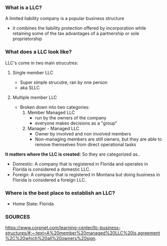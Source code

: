 ### What is a LLC?
A limited liability company is a popular business structure
- it combines the liability protection offered by incorporation while retaining some of the tax advantages of a partnership or sole proprietorship

### What does a LLC look like?
LLC's come in two main strucutres:

1. Single member LLC
	- Super simple strucutre, ran by one person
	- aka SLLC

2. Multiple member LLC
	- Broken down into two categories:
		1. Member Managed LLC
			- run by the owners of the company
			- everyone makes decisions as a "group"
		2. Manager - Managed LLC
			- Owner by involved and non involved members 
			- Non-managing members are still owners, but they are able to remove themselves from direct operational tasks

**It matters where the LLC is created:** So they are categorized as..
- Domestic: A company that is registered in Florida and operates in Florida is considered a domestic LLC.
- Foreign: A company that is registered in Montana but doing business in Florida is considered a foreign LLC.

### Where is the best place to establish an LLC?
- Home State: Florida


### SOURCES
https://www.corpnet.com/learning-center/llc-business-structures/#:~:text=A%20member%20managed%20LLC%20is,agreement%2C%20which%20all%20owners%20sign.
